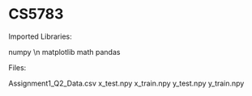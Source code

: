 # CS5783

Imported Libraries:

numpy \n
matplotlib
math
pandas

Files:

Assignment1_Q2_Data.csv
x_test.npy
x_train.npy
y_test.npy
y_train.npy
